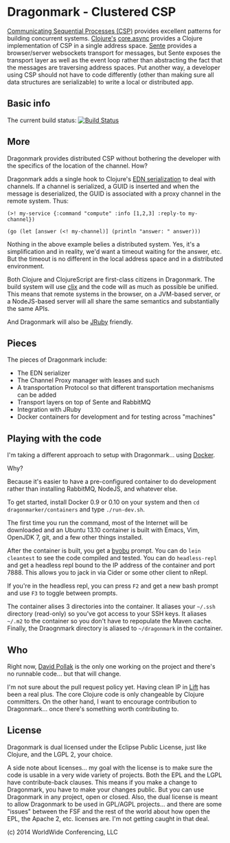 # Dragonmark - Clustered CSP

[Communicating Sequential Processes (CSP)](http://en.wikipedia.org/wiki/Communicating_sequential_processes) provides excellent patterns
for building concurrent systems. [Clojure's](http://clojure.org/)
[core.async](https://github.com/clojure/core.async) provides
a Clojure implementation of CSP in a single address space.
[Sente](https://github.com/ptaoussanis/sente) provides a
browser/server
websockets transport for messages, but Sente exposes the transport
layer as well as the event loop rather than abstracting the
fact that the messages are traversing address spaces. Put another
way, a developer using CSP should not have to code differently
(other than making sure all data structures are serializable)
to write a local or distributed app.

## Basic info

The current build status:
<a href="https://travis-ci.org/dragonmark/dragonmark">
![Build Status](https://travis-ci.org/dragonmark/dragonmark.svg?branch=develop)</a>

## More

Dragonmark provides distributed CSP without bothering the developer
with the specifics of the location of the channel. How?

Dragonmark adds a single hook to Clojure's [EDN serialization](https://github.com/edn-format/edn) to deal with channels. If a channel is serialized, a GUID
is inserted and when the message is deserialized, the GUID is associated
with a proxy channel in the remote system. Thus:

```
(>! my-service {:command "compute" :info [1,2,3] :reply-to my-channel})

(go (let [answer (<! my-channel)] (println "answer: " answer)))
```

Nothing in the above example belies a distributed system.
Yes, it's a simplification and in reality, we'd want a timeout
waiting for the answer, etc. But the timeout is no different
in the local address space and in a distributed environment.

Both Clojure and ClojureScript are first-class citizens in Dragonmark.
The build system will use [cljx](https://github.com/lynaghk/cljx) and
the code will as much as possible be unified. This means that
remote systems in the browser, on a JVM-based server, or a NodeJS-based
server will all share the same semantics and substantially the same
APIs.

And Dragonmark will also be [JRuby](http://jruby.org/) friendly.

## Pieces

The pieces of Dragonmark include:

* The EDN serializer
* The Channel Proxy manager with leases and such
* A transportation Protocol so that different transportation mechanisms can be added
* Transport layers on top of Sente and RabbitMQ
* Integration with JRuby
* Docker containers for development and for testing across "machines"

## Playing with the code

I'm taking a different approach to setup with Dragonmark...
using [Docker](http://docker.io).

Why?

Because it's easier to have a pre-configured container to
do development rather than installing RabbitMQ, NodeJS, and
whatever else.

To get started, install Docker 0.9 or 0.10 on your system and
then `cd dragonmarker/containers` and type `./run-dev.sh`.

The first time you run the command, most of the Internet will
be downloaded and an Ubuntu 13.10 container is built with Emacs,
Vim, OpenJDK 7, git, and a few other things installed.

After the container is built, you get a [byobu](http://byobu.co/)
prompt. You can do `lein cleantest` to see the code compiled and
tested. You can do `headless-repl` and get a headless repl bound
to the IP address of the container and port 7888. This allows
you to jack in via Cider or some other client to nRepl.

If you're in the headless repl, you can press `F2` and get a new
bash prompt and use `F3` to toggle between prompts.

The container alises 3 directories into the container. It
aliases your `~/.ssh` directory (read-only) so you've got
access to your SSH keys. It aliases `~/.m2` to the container
so you don't have to repopulate the Maven cache.
Finally, the Draognmark directory is aliased to `~/dragonmark`
in the container.

## Who

Right now, [David Pollak](https://twitter.com/dpp) is the
only one working on the project and there's no runnable code...
but that will change.

I'm not sure about the pull request policy yet. Having
clean IP in [Lift](http://liftweb.net) has been a real plus.
The core Clojure code is only changeable by Clojure committers.
On the other hand, I want to encourage contribution to Dragonmark...
once there's something worth contributing to.

## License

Dragonmark is dual licensed under the Eclipse Public License,
just like Clojure, and the LGPL 2, your choice.

A side note about licenses... my goal with the license is to
make sure the code is usable in a very wide variety of projects.
Both the EPL and the LGPL have contribute-back clauses. This means
if you make a change to Dragonmark, you have to make your changes
public. But you can use Dragonmark in any project, open or closed.
Also, the dual license is meant to allow Dragonmark to be used in
GPL/AGPL projects... and there are some "issues" between the FSF
and the rest of the world about how open the EPL, the Apache 2, etc.
licenses are. I'm not getting caught in that deal.

(c) 2014 WorldWide Conferencing, LLC

